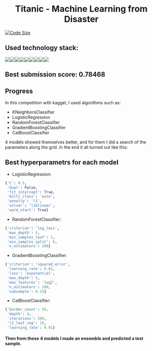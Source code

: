 <h1 align="center">Titanic - Machine Learning from Disaster</h1>

[![Code Size](https://img.shields.io/github/languages/code-size/EgorAndrik/titanic)](https://github.com/EgorAndrik/titanic)

## Used technology stack:

<img src="https://img.shields.io/badge/PYTHON-black?style=for-the-badge&logo=python&logoColor=gold"/><img src="https://img.shields.io/badge/SKLEARN-black?style=for-the-badge&logo=scikit-learn&logoColor=blue"/><img src="https://img.shields.io/badge/JUPYTER-black?style=for-the-badge&logo=jupyter&logoColor=orange"/><img src="https://img.shields.io/badge/GIT-black?style=for-the-badge&logo=git&logoColor=orange"/><img src="https://img.shields.io/badge/NUMPY-black?style=for-the-badge&logo=NumPy&logoColor=013243"/><img src="https://img.shields.io/badge/PANDAS-black?style=for-the-badge&logo=Pandas&logoColor=pink"/><img src="https://img.shields.io/badge/VSC-black?style=for-the-badge&logo=Visual Studio Code&logoColor=007ACC"/><img src="https://img.shields.io/badge/GITHUB-black?style=for-the-badge&logo=GitHub&logoColor=white"/><img src="https://img.shields.io/badge/KAGGLE-black?style=for-the-badge&logo=Kaggle&logoColor=blue"/>

## Best submission score: 0.78468

## Progress
In this competition with kaggel, I used algorithms such as:

- KNeighborsClassifier
- LogisticRegression
- RandomForestClassifier
- GradientBoostingClassifier
- CatBoostClassifier

4 models showed themselves better, and for them I did a search of the parameters along the grid. In the end it all turned out like this:

## Best hyperparametrs for each model
- LogisticRegression:
```python
{'C': 0.5,
 'dual': False,
 'fit_intercept': True,
 'multi_class': 'auto',
 'penalty': 'l1',
 'solver': 'liblinear',
 'warm_start': True}
```

- RandomForestClassifier:
```python
{'criterion': 'log_loss',
 'max_depth': 5,
 'min_samples_leaf': 1,
 'min_samples_split': 6,
 'n_estimators': 200}
```

- GradientBoostingClassifier:
```python
{'criterion': 'squared_error',
 'learning_rate': 0.01,
 'loss': 'exponential',
 'max_depth': 5,
 'max_features': 'log2',
 'n_estimators': 200,
 'subsample': 0.25}
```

- CatBoostClassifier:
```python
{'border_count': 56,
 'depth': 4,
 'iterations': 500,
 'l2_leaf_reg': 10,
 'learning_rate': 0.01}
```

<h4>Then from these 4 models I made an ensemble and predicted a test sample.</h4>
